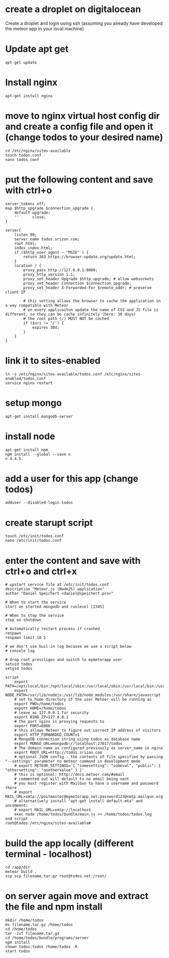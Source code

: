 # create a droplet on digitalocean

Create a droplet and login using ssh 
(assuming you already have developed the meteor app in your local machine)

# Update apt get

```
apt-get update
```
# Install nginx

```
apt-get install nginx
```

# move to nginx virtual host config dir and create a config file and open it (change todos to your desired name)

```
cd /etc/nginx/sites-available
touch todos.conf
nano todos.conf
```

# put the following content and save with ctrl+o
```
server_tokens off;
map $http_upgrade $connection_upgrade {
    default upgrade;
    ''      close;
}

server{
    listen 80;
    server_name todos.srizon.com;
    root html;
    index index.html;
    if ($http_user_agent ~ "MSIE" ) {
        return 303 https://browser-update.org/update.html;
    }
    location / {
        proxy_pass http://127.0.0.1:8080;
        proxy_http_version 1.1;
        proxy_set_header Upgrade $http_upgrade; # allow websockets
        proxy_set_header Connection $connection_upgrade;
        proxy_set_header X-Forwarded-For $remote_addr; # preserve client IP

        # this setting allows the browser to cache the application in a way compatible with Meteor
        # on every applicaiton update the name of CSS and JS file is different, so they can be cache infinitely (here: 30 days)
        # the root path (/) MUST NOT be cached
        if ($uri != '/') {
            expires 30d;
        }
    }
}

```
# link it to sites-enabled
```
ln -s /etc/nginx/sites-available/todos.conf /etc/nginx/sites-enabled/todos.conf
service nginx restart
```

# setup mongo
```
apt-get install mongodb-server
```

# install node
```
apt-get install npm
npm install --global --save n
n 4.4.5
```

# add a user for this app (change todos)
```
adduser --disabled-login todos
```

# create starupt script
```
touch /etc/init/todos.conf
nano /etc/init/todos.conf
```

# enter the content and save with ctrl+o and ctrl+x
```
# upstart service file at /etc/init/todos.conf
description "Meteor.js (NodeJS) application"
author "Daniel Speichert <daniel@speichert.pro>"

# When to start the service
start on started mongodb and runlevel [2345]

# When to stop the service
stop on shutdown

# Automatically restart process if crashed
respawn
respawn limit 10 5

# we don't use buil-in log because we use a script below
# console log

# drop root proviliges and switch to mymetorapp user
setuid todos
setgid todos

script
    export PATH=/opt/local/bin:/opt/local/sbin:/usr/local/sbin:/usr/local/bin:/usr/sbin:/usr/bin:/sbin:/bin
    export NODE_PATH=/usr/lib/nodejs:/usr/lib/node_modules:/usr/share/javascript
    # set to home directory of the user Meteor will be running as
    export PWD=/home/todos
    export HOME=/home/todos
    # leave as 127.0.0.1 for security
    export BIND_IP=127.0.0.1
    # the port nginx is proxying requests to
    export PORT=8080
    # this allows Meteor to figure out correct IP address of visitors
    export HTTP_FORWARDED_COUNT=1
    # MongoDB connection string using todos as database name
    export MONGO_URL=mongodb://localhost:27017/todos
    # The domain name as configured previously as server_name in nginx
    export ROOT_URL=http://todos.srizon.com
    # optional JSON config - the contents of file specified by passing "--settings" parameter to meteor command in development mode
    # export METEOR_SETTINGS='{ "somesetting": "someval", "public": { "othersetting": "anothervalue" } }'
    # this is optional: http://docs.meteor.com/#email
    # commented out will default to no email being sent
    # you must register with MailGun to have a username and password there
    # export MAIL_URL=smtp://postmaster@mymetorapp.net:password123@smtp.mailgun.org
    # alternatively install "apt-get install default-mta" and uncomment:
    # export MAIL_URL=smtp://localhost
    exec node /home/todos/bundle/main.js >> /home/todos/todos.log
end script
root@todos:/etc/nginx/sites-available# 

```
# build the app locally (different terminal - localhost)
```
cd /app/dir
meteor build .
scp scp filename.tar.gz root@todos.net:/root/
```
# on server again move and extract the file and npm install
```
mkdir /home/todos
mv filename.tar.gz /home/todos
cd /home/todos
tar -zxf filename.tar.gz
cd /home/todos/bundle/programs/server
npm install
chown todos:todos /home/todos -R
start todos
```
